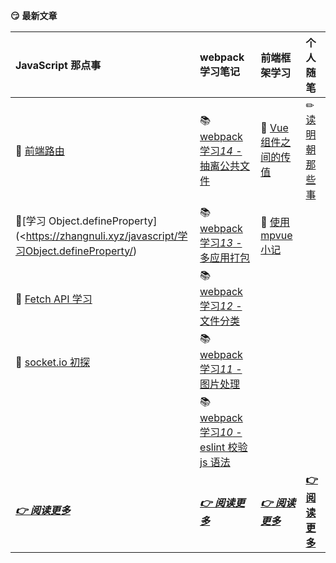 

**😏** **最新文章**

| JavaScript 那点事                                                                            | webpack 学习笔记                                                                               | 前端框架学习                                                                | 个人随笔                                                    |
| :------------------------------------------------------------------------------------------- | :--------------------------------------------------------------------------------------------- | :-------------------------------------------------------------------------- | :---------------------------------------------------------- |
| 📓 [前端路由](https://zhangnuli.xyz/javascript/前端路由)                                     | 📚[webpack 学习*14* - 抽离公共文件](https://zhangnuli.xyz/webpack/抽离公共文件)                | 📖 [Vue 组件之间的传值](https://zhangnuli.xyz/frame/Vue组件之间的传值)      | ✏[读明朝那些事](https://zhangnuli.xyz/随记/读明朝那些事/)   |
| 📓[学习 Object.defineProperty](<https://zhangnuli.xyz/javascript/学习Object.defineProperty/) | 📚[webpack 学习*13* - 多应用打包](https://zhangnuli.xyz/webpack/多应用打包)                    | 📖 [使用 mpvue 小记](https://zhangnuli.xyz/frame/使用mpvue进行小程序的开发) |                                                             |
| 📓 [Fetch API 学习](https://zhangnuli.xyz/javascript/Fetch-API)                              | 📚[webpack 学习*12* - 文件分类](https://zhangnuli.xyz/webpack/文件分类)                        |                                                                             |                                                             |
| 📓 [socket.io 初探](https://zhangnuli.xyz/javascript/socket.io初探)                          | 📚[webpack 学习*11* - 图片处理](https://zhangnuli.xyz/webpack/图片处理)                        |                                                                             |                                                             |
|                                                                                              | 📚[webpack 学习*10* - eslint 校验 js 语法](https://zhangnuli.xyz/webpack/使用eslint校验js语法) |                                                                             |                                                             |
| [**_👉 阅读更多_**](https://zhangnuli.xyz/javascript/Fetch-API)                              | [**_👉 阅读更多_**](https://zhangnuli.xyz/webpack/webpack介绍)                                 | [**_👉 阅读更多_**](https://zhangnuli.xyz/frame/使用mpvue进行小程序的开发)  | [**👉 阅读更多**](https://zhangnuli.xyz/随记/读明朝那些事/) |

